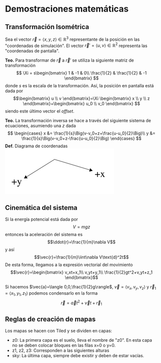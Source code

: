 # Demostraciones matemáticas
## Transformación Isométrica
Sea el vector $\vec{r}=\langle x,y,z\rangle\in\mathbb{R}^3$ representante
de la posición en las "coordenadas de simulación". El vector
$\vec{r}'=\langle u, v\rangle\in\mathbb{R}^2$ representa las "coordenadas
de pantalla".

**Teo.** Para transformar de $\vec{r}$ a $\vec{r}'$ se utiliza la siguiente
matriz de transformación
$$
\Xi = s\begin{bmatrix}
1 & -1 & 0\\
\frac{1}{2} & \frac{1}{2} & -1
\end{bmatrix}
$$
donde $s$ es la escala de la transformación. Así, la posición en pantalla está dada por
$$\begin{bmatrix} u \\ v \end{bmatrix}=\Xi
\begin{bmatrix} x \\ y \\ z \end{bmatrix}+\begin{bmatrix} u_0 \\ v_0 \end{bmatrix}
$$
siendo este último vector el _offset_.

**Teo.** La transformación inversa se hace a través del siguiente sistema de ecuaciones,
asumiendo una $z$ dada
$$
\begin{cases}
x &= \frac{1}{s}\Big(v-v_0+z+\frac{u-u_0}{2}\Big)\\
y &= \frac{1}{s}\Big(v-v_0+z-\frac{u-u_0}{2}\Big)
\end{cases}
$$
**Def.** Diagrama de coordenadas
![img.png](assets/helper_coordinates_diagram.png)

## Cinemática del sistema
Si la energía potencial está dada por
$$V=mgz$$
entonces la aceleración del sistema es
$$\ddot{r}=\frac{1}{m}\nabla V$$
y así
$$\vec{r}=\frac{1}{m}\iint\nabla V\text{d}^2t$$
De esta forma, llegamos a la expresión vectorial del movimiento
$$\vec{r}=\begin{bmatrix}
v_xt+x_1\\ v_yt+y_1\\ \frac{1}{2}gt^2+v_yt+z_1
\end{bmatrix}$$

Si hacemos $\vec{a}=\langle 0,0,\frac{1}{2}g\rangle$, $\vec{v}=\langle v_x, v_y, v_z\rangle$ y
$\vec{r}_1=\langle x_1, y_1, z_1\rangle$ podemos condensarlo en la forma
$$\vec{r}=\vec{a}t^2+\vec{v}t+\vec{r}_1$$

## Reglas de creación de mapas
Los mapas se hacen con Tiled y se dividen en capas:
- z0: La primera capa es el suelo, lleva el nombre de "z0".
En esta capa no se deben colocar bloques en las filas x=0 o y=0.
- z1, z2, z3: Corresponden a las siguientes alturas
- sky: La última capa, siempre debe existir y deben de estar vacías.

